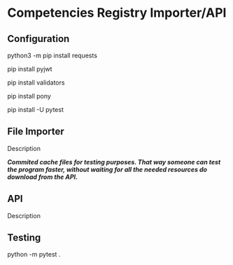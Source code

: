 # Competencies Registry Importer/API


## Configuration

python3 -m pip install requests 

pip install pyjwt 

pip install validators

pip install pony 

pip install -U pytest

## File Importer

Description

***Commited cache files for testing purposes. That way someone can test the program faster, without waiting for all the needed resources do download from the API.***


## API

Description

## Testing


python -m pytest . 